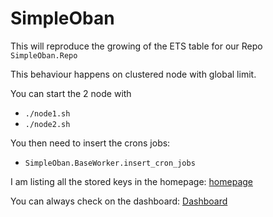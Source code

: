 # SimpleOban

This will reproduce the growing of the ETS table for our Repo `SimpleOban.Repo`

This behaviour happens on clustered node with global limit.

You can start the 2 node with 
- `./node1.sh`
- `./node2.sh`

You then need to insert the crons jobs:
- `SimpleOban.BaseWorker.insert_cron_jobs`

I am listing all the stored keys in the homepage: [homepage](http://localhost:4000)

You can always check on the dashboard:  [Dashboard](http://localhost:4000/dev/dashboard/ets?limit=50&search=SimpleOban.Repo&sort_by=memory&sort_dir=desc)


